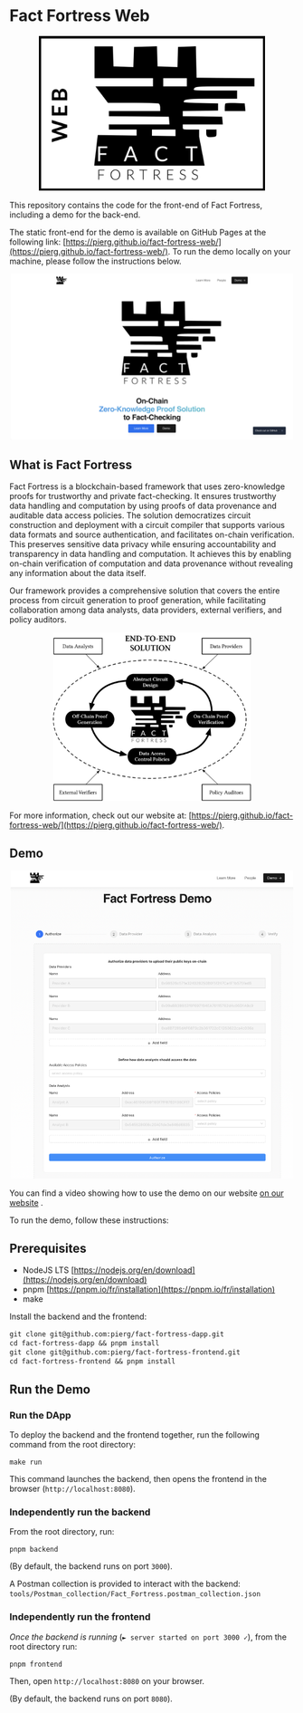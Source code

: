 # Fact Fortress Web
<p align="center">
  <img src="./docs/logo-web-500.png" alt="Fact Fortress Logo" width="400"/>
</p>

This repository contains the code for the front-end of Fact Fortress, including a demo for the back-end.

The static front-end for the demo is available on GitHub Pages at the following link: [https://pierg.github.io/fact-fortress-web/](https://pierg.github.io/fact-fortress-web/). To run the demo locally on your machine, please follow the instructions below.

<p align="center">
  <img src="./docs/website.png" alt="Fact Fortress Home Page" width="500"/>
</p>


## What is Fact Fortress

Fact Fortress is a blockchain-based framework that uses zero-knowledge proofs for trustworthy and private fact-checking. It ensures trustworthy data handling and computation by using proofs of data provenance and auditable data access policies. The solution democratizes circuit construction and deployment with a circuit compiler that supports various data formats and source authentication, and facilitates on-chain verification. This preserves sensitive data privacy while ensuring accountability and transparency in data handling and computation. It achieves this by enabling on-chain verification of computation and data provenance without revealing any information about the data itself.


Our framework provides a comprehensive solution that covers the entire process from circuit generation to proof generation, while facilitating collaboration among data analysts, data providers, external verifiers, and policy auditors.



<p align="center">
  <img src="./docs/end-to-end-500.png" alt="Fact Fortress Overview" width="350"/>
</p>



For more information, check out our website at: [https://pierg.github.io/fact-fortress-web/](https://pierg.github.io/fact-fortress-web/).



## Demo 

<p align="center">
  <img src="./docs/demo.png" alt="Front-end" width="500"/>
</p>


You can find a video showing how to use the demo on our website
[on our website](https://pierg.github.io/fact-fortress-web/demo) .


To run the demo, follow these instructions:


## Prerequisites

- NodeJS LTS [https://nodejs.org/en/download](https://nodejs.org/en/download)
- pnpm [https://pnpm.io/fr/installation](https://pnpm.io/fr/installation)
- make

Install the backend and the frontend:

```
git clone git@github.com:pierg/fact-fortress-dapp.git
cd fact-fortress-dapp && pnpm install
git clone git@github.com:pierg/fact-fortress-frontend.git
cd fact-fortress-frontend && pnpm install
```

## Run the Demo

### Run the DApp

To deploy the backend and the frontend together, run the following command from the root directory:

```
make run
```

This command launches the backend, then opens the frontend in the browser (`http://localhost:8080`).

### Independently run the backend

From the root directory, run:

```
pnpm backend
```

(By default, the backend runs on port `3000`).

A Postman collection is provided to interact with the backend: `tools/Postman_collection/Fact_Fortress.postman_collection.json`

### Independently run the frontend


*Once the backend is running* (`► server started on port 3000 ✓`), from the root directory run:

```
pnpm frontend
```

Then, open `http://localhost:8080` on your browser.

(By default, the backend runs on port `8080`).
